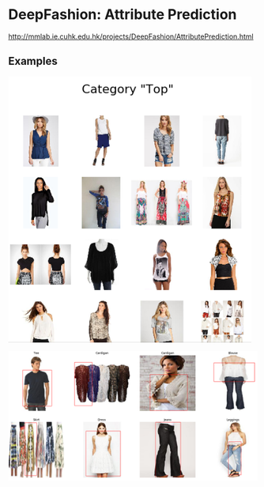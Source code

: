 # DeepFashion: Attribute Prediction
http://mmlab.ie.cuhk.edu.hk/projects/DeepFashion/AttributePrediction.html
## Examples

![Category](/imgs/3.png)

![Bbox](/imgs/2.png)


